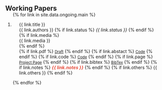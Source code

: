 <h1 id="ongoing"></h1>

<h2 style="margin: 0px 0px -15px;">Working Papers</h2>


<div class="publications">
<ol class="bibliography">

{% for link in site.data.ongoing.main %}

<li>
<div class="pub-row">
  <div class="col-sm-12" style="position: relative;padding-right: 15px;padding-left: 20px;">
      <div class="title">{{ link.title }}</div>
      <div class="author" style="display: inline;">{{ link.authors }}</div>
      {% if link.status %}
      <span class="periodical"><em>{{ link.status }}</em></span>
      {% endif %}
      {% if link.media %} 
      <div class="media">{{ link.media }}</div>
      {% endif %}
    <div class="links">
      {% if link.pdf %} 
      <a href="{{ link.pdf }}" class="btn btn-sm z-depth-0" role="button" target="_blank" style="font-size:12px;">Draft</a>
      {% endif %}
      {% if link.abstact %} 
      <a href="{{ link.abstact }}" class="btn btn-sm z-depth-0" role="button" target="_blank" style="font-size:12px;">Code</a>
      {% endif %}
      {% if link.code %} 
      <a href="{{ link.code }}" class="btn btn-sm z-depth-0" role="button" target="_blank" style="font-size:12px;">Code</a>
      {% endif %}
      {% if link.page %} 
      <a href="{{ link.page }}" class="btn btn-sm z-depth-0" role="button" target="_blank" style="font-size:12px;">Project Page</a>
      {% endif %}
      {% if link.bibtex %} 
      <a href="{{ link.bibtex }}" class="btn btn-sm z-depth-0" role="button" target="_blank" style="font-size:12px;">BibTex</a>
      {% endif %}
      {% if link.notes %} 
      <strong> <i style="color:#e74d3c">{{ link.notes }}</i></strong>
      {% endif %}
      {% if link.others %} 
      {{ link.others }}
      {% endif %}
    </div>
      
  </div>
</div>
</li>

{% endfor %}

</ol>
</div>


